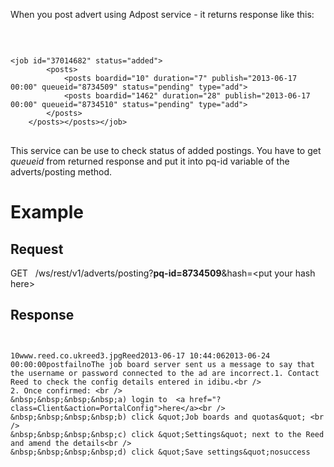 <p>When you post advert using Adpost service - it returns response like this:</p>
<p>&nbsp;</p>
<pre wrap="">
<code type="xml">
&lt;job id=&quot;37014682&quot; status=&quot;added&quot;&gt;
		&lt;posts&gt;
			&lt;posts boardid=&quot;10&quot; duration=&quot;7&quot; publish=&quot;2013-06-17 00:00&quot; queueid=&quot;8734509&quot; status=&quot;pending&quot; type=&quot;add&quot;&gt;
			&lt;posts boardid=&quot;1462&quot; duration=&quot;28&quot; publish=&quot;2013-06-17 00:00&quot; queueid=&quot;8734510&quot; status=&quot;pending&quot; type=&quot;add&quot;&gt;
		&lt;/posts&gt;
	&lt;/posts&gt;&lt;/posts&gt;&lt;/job&gt;
</code>
</pre>
<p>This service can be use to check status of added postings. You have to get <em>queueid</em> from returned response and put it into pq-id variable of the adverts/posting method.</p>
<h1>
	Example</h1>
<h2>
	Request</h2>
<p>GET&nbsp;&nbsp; /ws/rest/v1/adverts/posting?<strong>pq-id=8734509</strong>&amp;hash=&lt;put your hash here&gt;</p>
<h2>
	Response</h2>
<pre wrap="">
<code type="xml">
<?xml version="1.0" encoding="utf-8"?>
<idibu generator="idibu" version="1.0"><response><portal><id>10</id><url>www.reed.co.uk</url><logo>reed3.jpg</logo><name>Reed</name></portal><post><start>2013-06-17 10:44:06</start><stop>2013-06-24 00:00:00</stop><type>post</type><status>fail</status><deletable>no</deletable><errordetails><errordetail><description>The job board server sent us a message to say that the username or password connected to the ad are incorrect.</description><solution>1. Contact Reed to check the config details entered in idibu.&lt;br /&gt;
2. Once confirmed: &lt;br /&gt;
&amp;nbsp;&amp;nbsp;&amp;nbsp;&amp;nbsp;a) login to  &lt;a href=&quot;?class=Client&amp;action=PortalConfig&quot;&gt;here&lt;/a&gt;&lt;br /&gt;
&amp;nbsp;&amp;nbsp;&amp;nbsp;&amp;nbsp;b) click &amp;quot;Job boards and quotas&amp;quot; &lt;br /&gt;
&amp;nbsp;&amp;nbsp;&amp;nbsp;&amp;nbsp;c) click &amp;quot;Settings&amp;quot; next to the Reed and amend the details&lt;br /&gt;
&amp;nbsp;&amp;nbsp;&amp;nbsp;&amp;nbsp;d) click &amp;quot;Save settings&amp;quot;</solution></errordetail></errordetails></post><expired>no</expired><applicants></applicants><link /></response><status>success</status></idibu>
</code></pre>
